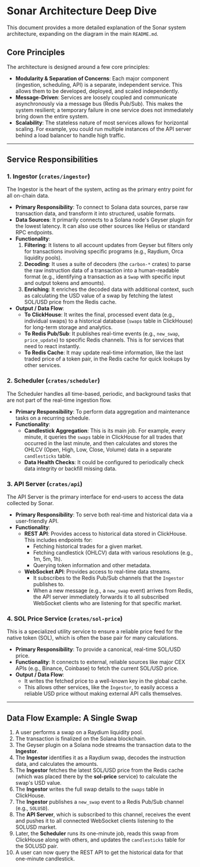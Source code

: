 # Sonar Architecture Deep Dive

This document provides a more detailed explanation of the Sonar system architecture, expanding on the diagram in the main `README.md`.

## Core Principles

The architecture is designed around a few core principles:

-   **Modularity & Separation of Concerns**: Each major component (ingestion, scheduling, API) is a separate, independent service. This allows them to be developed, deployed, and scaled independently.
-   **Message-Driven**: Services are loosely coupled and communicate asynchronously via a message bus (Redis Pub/Sub). This makes the system resilient; a temporary failure in one service does not immediately bring down the entire system.
-   **Scalability**: The stateless nature of most services allows for horizontal scaling. For example, you could run multiple instances of the API server behind a load balancer to handle high traffic.

---

## Service Responsibilities

### 1. Ingestor (`crates/ingestor`)

The Ingestor is the heart of the system, acting as the primary entry point for all on-chain data.

-   **Primary Responsibility**: To connect to Solana data sources, parse raw transaction data, and transform it into structured, usable formats.
-   **Data Sources**: It primarily connects to a Solana node's Geyser plugin for the lowest latency. It can also use other sources like Helius or standard RPC endpoints.
-   **Functionality**:
    1.  **Filtering**: It listens to all account updates from Geyser but filters only for transactions involving specific programs (e.g., Raydium, Orca liquidity pools).
    2.  **Decoding**: It uses a suite of decoders (the `carbon-*` crates) to parse the raw instruction data of a transaction into a human-readable format (e.g., identifying a transaction as a `Swap` with specific input and output tokens and amounts).
    3.  **Enriching**: It enriches the decoded data with additional context, such as calculating the USD value of a swap by fetching the latest SOL/USD price from the Redis cache.
-   **Output / Data Flow**:
    -   **To ClickHouse**: It writes the final, processed event data (e.g., individual swaps) to a historical database (`swaps` table in ClickHouse) for long-term storage and analytics.
    -   **To Redis Pub/Sub**: It publishes real-time events (e.g., `new_swap`, `price_update`) to specific Redis channels. This is for services that need to react instantly.
    -   **To Redis Cache**: It may update real-time information, like the last traded price of a token pair, in the Redis cache for quick lookups by other services.

### 2. Scheduler (`crates/scheduler`)

The Scheduler handles all time-based, periodic, and background tasks that are not part of the real-time ingestion flow.

-   **Primary Responsibility**: To perform data aggregation and maintenance tasks on a recurring schedule.
-   **Functionality**:
    -   **Candlestick Aggregation**: This is its main job. For example, every minute, it queries the `swaps` table in ClickHouse for all trades that occurred in the last minute, and then calculates and stores the OHLCV (Open, High, Low, Close, Volume) data in a separate `candlesticks` table.
    -   **Data Health Checks**: It could be configured to periodically check data integrity or backfill missing data.

### 3. API Server (`crates/api`)

The API Server is the primary interface for end-users to access the data collected by Sonar.

-   **Primary Responsibility**: To serve both real-time and historical data via a user-friendly API.
-   **Functionality**:
    -   **REST API**: Provides access to historical data stored in ClickHouse. This includes endpoints for:
        -   Fetching historical trades for a given market.
        -   Fetching candlestick (OHLCV) data with various resolutions (e.g., 1m, 5m, 1h).
        -   Querying token information and other metadata.
    -   **WebSocket API**: Provides access to real-time data streams.
        -   It subscribes to the Redis Pub/Sub channels that the `Ingestor` publishes to.
        -   When a new message (e.g., a `new_swap` event) arrives from Redis, the API server immediately forwards it to all subscribed WebSocket clients who are listening for that specific market.

### 4. SOL Price Service (`crates/sol-price`)

This is a specialized utility service to ensure a reliable price feed for the native token (SOL), which is often the base pair for many calculations.

-   **Primary Responsibility**: To provide a canonical, real-time SOL/USD price.
-   **Functionality**: It connects to external, reliable sources like major CEX APIs (e.g., Binance, Coinbase) to fetch the current SOL/USD price.
-   **Output / Data Flow**:
    -   It writes the fetched price to a well-known key in the global cache.
    -   This allows other services, like the `Ingestor`, to easily access a reliable USD price without making external API calls themselves.

---

## Data Flow Example: A Single Swap

1.  A user performs a swap on a Raydium liquidity pool.
2.  The transaction is finalized on the Solana blockchain.
3.  The Geyser plugin on a Solana node streams the transaction data to the **Ingestor**.
4.  The **Ingestor** identifies it as a Raydium swap, decodes the instruction data, and calculates the amounts.
5.  The **Ingestor** fetches the latest SOL/USD price from the Redis cache (which was placed there by the **sol-price** service) to calculate the swap's USD value.
6.  The **Ingestor** writes the full swap details to the `swaps` table in ClickHouse.
7.  The **Ingestor** publishes a `new_swap` event to a Redis Pub/Sub channel (e.g., `SOLUSD`).
8.  The **API Server**, which is subscribed to this channel, receives the event and pushes it to all connected WebSocket clients listening to the SOLUSD market.
9.  Later, the **Scheduler** runs its one-minute job, reads this swap from ClickHouse along with others, and updates the `candlesticks` table for the SOLUSD pair.
10. A user can now query the REST API to get the historical data for that one-minute candlestick.
